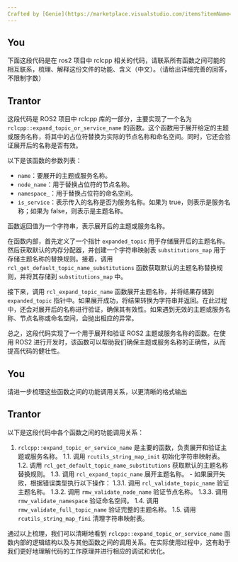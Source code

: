 ```yaml
---
Crafted by [Genie](https://marketplace.visualstudio.com/items?itemName=genieai.chatgpt-vscode)
---
```


## You

下面这段代码是在 ros2 项目中 rclcpp 相关的代码，请联系所有函数之间可能的相互联系，梳理、解释这份文件的功能、含义（中文）。（请给出详细完善的回答，不限制字数）

## Trantor

这段代码是 ROS2 项目中 rclcpp 库的一部分，主要实现了一个名为 `rclcpp::expand_topic_or_service_name` 的函数。这个函数用于展开给定的主题或服务名称，将其中的占位符替换为实际的节点名称和命名空间。同时，它还会验证展开后的名称是否有效。

以下是该函数的参数列表：

- `name`：要展开的主题或服务名称。
- `node_name`：用于替换占位符的节点名称。
- `namespace_`：用于替换占位符的命名空间。
- `is_service`：表示传入的名称是否为服务名称。如果为 true，则表示是服务名称；如果为 false，则表示是主题名称。

函数返回值为一个字符串，表示展开后的主题或服务名称。

在函数内部，首先定义了一个指针 `expanded_topic` 用于存储展开后的主题名称。然后获取默认的内存分配器，并创建一个字符串映射表 `substitutions_map` 用于存储主题名称的替换规则。接着，调用 `rcl_get_default_topic_name_substitutions` 函数获取默认的主题名称替换规则，并将其存储到 `substitutions_map` 中。

接下来，调用 `rcl_expand_topic_name` 函数展开主题名称，并将结果存储到 `expanded_topic` 指针中。如果展开成功，将结果转换为字符串并返回。在此过程中，还会对展开后的名称进行验证，确保其有效性。如果遇到无效的主题或服务名称、节点名称或命名空间，会抛出相应的异常。

总之，这段代码实现了一个用于展开和验证 ROS2 主题或服务名称的函数。在使用 ROS2 进行开发时，该函数可以帮助我们确保主题或服务名称的正确性，从而提高代码的健壮性。

## You

请进一步梳理这些函数之间的功能调用关系，以更清晰的格式输出

## Trantor

以下是这段代码中各个函数之间的功能调用关系：

1. `rclcpp::expand_topic_or_service_name` 是主要的函数，负责展开和验证主题或服务名称。
   1.1. 调用 `rcutils_string_map_init` 初始化字符串映射表。
   1.2. 调用 `rcl_get_default_topic_name_substitutions` 获取默认的主题名称替换规则。
   1.3. 调用 `rcl_expand_topic_name` 展开主题名称。 - 如果展开失败，根据错误类型执行以下操作：
   1.3.1. 调用 `rcl_validate_topic_name` 验证主题名称。
   1.3.2. 调用 `rmw_validate_node_name` 验证节点名称。
   1.3.3. 调用 `rmw_validate_namespace` 验证命名空间。
   1.4. 调用 `rmw_validate_full_topic_name` 验证完整的主题名称。
   1.5. 调用 `rcutils_string_map_fini` 清理字符串映射表。

通过以上梳理，我们可以清晰地看到 `rclcpp::expand_topic_or_service_name` 函数内部的逻辑结构以及与其他函数之间的调用关系。在实际使用过程中，这有助于我们更好地理解代码的工作原理并进行相应的调试和优化。
